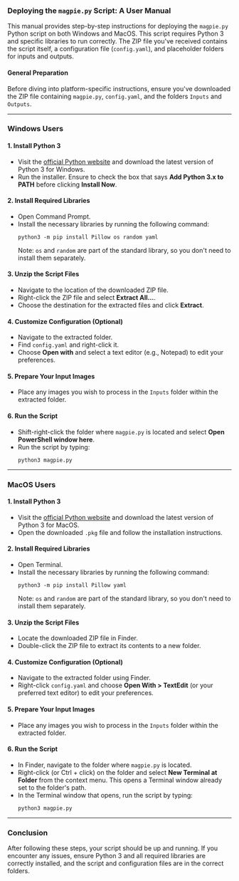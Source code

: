 ### Deploying the `magpie.py` Script: A User Manual

This manual provides step-by-step instructions for deploying the `magpie.py` Python script on both Windows and MacOS. This script requires Python 3 and specific libraries to run correctly. The ZIP file you've received contains the script itself, a configuration file (`config.yaml`), and placeholder folders for inputs and outputs.

#### General Preparation
Before diving into platform-specific instructions, ensure you've downloaded the ZIP file containing `magpie.py`, `config.yaml`, and the folders `Inputs` and `Outputs`.

---

### Windows Users

#### 1. Install Python 3
- Visit the [official Python website](https://www.python.org/downloads/) and download the latest version of Python 3 for Windows.
- Run the installer. Ensure to check the box that says **Add Python 3.x to PATH** before clicking **Install Now**.

#### 2. Install Required Libraries
- Open Command Prompt.
- Install the necessary libraries by running the following command:
  ```
  python3 -m pip install Pillow os random yaml
  ```
  Note: `os` and `random` are part of the standard library, so you don't need to install them separately.

#### 3. Unzip the Script Files
- Navigate to the location of the downloaded ZIP file.
- Right-click the ZIP file and select **Extract All...**.
- Choose the destination for the extracted files and click **Extract**.

#### 4. Customize Configuration (Optional)
- Navigate to the extracted folder.
- Find `config.yaml` and right-click it.
- Choose **Open with** and select a text editor (e.g., Notepad) to edit your preferences.

#### 5. Prepare Your Input Images
- Place any images you wish to process in the `Inputs` folder within the extracted folder.

#### 6. Run the Script
- Shift-right-click the folder where `magpie.py` is located and select **Open PowerShell window here**.
- Run the script by typing:
  ```
  python3 magpie.py
  ```

---

### MacOS Users

#### 1. Install Python 3
- Visit the [official Python website](https://www.python.org/downloads/) and download the latest version of Python 3 for MacOS.
- Open the downloaded `.pkg` file and follow the installation instructions.

#### 2. Install Required Libraries
- Open Terminal.
- Install the necessary libraries by running the following command:
  ```
  python3 -m pip install Pillow yaml
  ```
  Note: `os` and `random` are part of the standard library, so you don't need to install them separately.

#### 3. Unzip the Script Files
- Locate the downloaded ZIP file in Finder.
- Double-click the ZIP file to extract its contents to a new folder.

#### 4. Customize Configuration (Optional)
- Navigate to the extracted folder using Finder.
- Right-click `config.yaml` and choose **Open With > TextEdit** (or your preferred text editor) to edit your preferences.

#### 5. Prepare Your Input Images
- Place any images you wish to process in the `Inputs` folder within the extracted folder.

#### 6. Run the Script
- In Finder, navigate to the folder where `magpie.py` is located.
- Right-click (or Ctrl + click) on the folder and select **New Terminal at Folder** from the context menu. This opens a Terminal window already set to the folder's path.
- In the Terminal window that opens, run the script by typing:
  ```
  python3 magpie.py
  ```

---

### Conclusion
After following these steps, your script should be up and running. If you encounter any issues, ensure Python 3 and all required libraries are correctly installed, and the script and configuration files are in the correct folders.